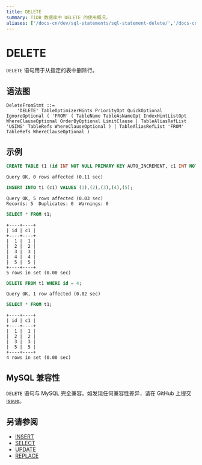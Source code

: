 ```yaml
---
title: DELETE
summary: TiDB 数据库中 DELETE 的使用概况。
aliases: ['/docs-cn/dev/sql-statements/sql-statement-delete/','/docs-cn/dev/reference/sql/statements/delete/']
---
```


# DELETE

`DELETE` 语句用于从指定的表中删除行。

## 语法图

```ebnf+diagram
DeleteFromStmt ::=
    'DELETE' TableOptimizerHints PriorityOpt QuickOptional IgnoreOptional ( 'FROM' ( TableName TableAsNameOpt IndexHintListOpt WhereClauseOptional OrderByOptional LimitClause | TableAliasRefList 'USING' TableRefs WhereClauseOptional ) | TableAliasRefList 'FROM' TableRefs WhereClauseOptional )
```

## 示例


```sql
CREATE TABLE t1 (id INT NOT NULL PRIMARY KEY AUTO_INCREMENT, c1 INT NOT NULL);
```

```
Query OK, 0 rows affected (0.11 sec)
```


```sql
INSERT INTO t1 (c1) VALUES (1),(2),(3),(4),(5);
```

```
Query OK, 5 rows affected (0.03 sec)
Records: 5  Duplicates: 0  Warnings: 0
```


```sql
SELECT * FROM t1;
```

```
+----+----+
| id | c1 |
+----+----+
|  1 |  1 |
|  2 |  2 |
|  3 |  3 |
|  4 |  4 |
|  5 |  5 |
+----+----+
5 rows in set (0.00 sec)
```


```sql
DELETE FROM t1 WHERE id = 4;
```

```
Query OK, 1 row affected (0.02 sec)
```


```sql
SELECT * FROM t1;
```

```
+----+----+
| id | c1 |
+----+----+
|  1 |  1 |
|  2 |  2 |
|  3 |  3 |
|  5 |  5 |
+----+----+
4 rows in set (0.00 sec)
```

## MySQL 兼容性

`DELETE` 语句与 MySQL 完全兼容。如发现任何兼容性差异，请在 GitHub 上提交 [issue](https://github.com/pingcap/tidb/issues/new/choose)。

## 另请参阅

* [INSERT](/sql-statements/sql-statement-insert.md)
* [SELECT](/sql-statements/sql-statement-select.md)
* [UPDATE](/sql-statements/sql-statement-update.md)
* [REPLACE](/sql-statements/sql-statement-replace.md)
